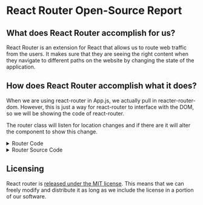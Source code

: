 # React Router Open-Source Report

## What does React Router accomplish for us?
React Router is an extension for React that allows us to route web traffic from the users. It makes sure that they are seeing the right content when they navigate to different paths on the website by changing the state of the application. 

## How does React Router accomplish what it does?

When we are using react-router in App.js, we actually pull in reacter-router-dom. However, this is just a way for react-router to interface with the DOM, so we will be showing the code of react-router. 

The router class will listen for location changes and if there are it will alter the component to show this change.
<details>
<summary>Router Code</summary>

```javascript
var Router =
/*#__PURE__*/
function (_React$Component) {
  _inheritsLoose(Router, _React$Component);

  Router.computeRootMatch = function computeRootMatch(pathname) {
    return {
      path: "/",
      url: "/",
      params: {},
      isExact: pathname === "/"
    };
  };

  function Router(props) {
    var _this;

    _this = _React$Component.call(this, props) || this;
    _this.state = {
      location: props.history.location
    }; // This is a bit of a hack. We have to start listening for location
    // changes here in the constructor in case there are any <Redirect>s
    // on the initial render. If there are, they will replace/push when
    // they mount and since cDM fires in children before parents, we may
    // get a new location before the <Router> is mounted.

    _this._isMounted = false;
    _this._pendingLocation = null;

    if (!props.staticContext) {
      _this.unlisten = props.history.listen(function (location) {
        if (_this._isMounted) {
          _this.setState({
            location: location
          });
        } else {
          _this._pendingLocation = location;
        }
      });
    }

    return _this;
  }
```

</details>


<details>
<summary>Router Source Code</summary>

```javascript
var Route =
/*#__PURE__*/
function (_React$Component) {
  _inheritsLoose(Route, _React$Component);

  function Route() {
    return _React$Component.apply(this, arguments) || this;
  }

  var _proto = Route.prototype;

  _proto.render = function render() {
    var _this = this;

    return React.createElement(context.Consumer, null, function (context$1) {
      !context$1 ?  invariant(false, "You should not use <Route> outside a <Router>")  : void 0;
      var location = _this.props.location || context$1.location;
      var match = _this.props.computedMatch ? _this.props.computedMatch // <Switch> already computed the match for us
      : _this.props.path ? matchPath(location.pathname, _this.props) : context$1.match;

      var props = _extends({}, context$1, {
        location: location,
        match: match
      });

      var _this$props = _this.props,
          children = _this$props.children,
          component = _this$props.component,
          render = _this$props.render; // Preact uses an empty array as children by
      // default, so use null if that's the case.

      if (Array.isArray(children) && children.length === 0) {
        children = null;
      }

      return React.createElement(context.Provider, {
        value: props
      }, props.match ? children ? typeof children === "function" ?  evalChildrenDev(children, props, _this.props.path)  : children : component ? React.createElement(component, props) : render ? render(props) : null : typeof children === "function" ?  evalChildrenDev(children, props, _this.props.path)  : null);
    });
  };

  return Route;
}(React.Component);

```


</details>



## Licensing
React router is [released under the MIT license][rrouter-license]. This means that we can freely modify and distribute it as long as we include the license in a portion of our software.

[rrouter-license]: https://github.com/ReactTraining/react-router/blob/master/LICENSE